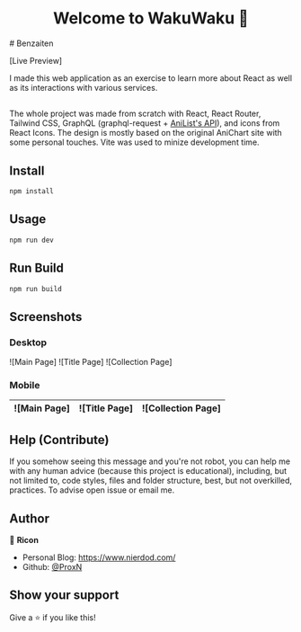 <h1 align="center">Welcome to WakuWaku 👋</h1>
# Benzaiten

[Live Preview]

I made this web application as an exercise to learn more about React as well as its interactions with various services.

##

The whole project was made from scratch with React, React Router, Tailwind CSS, GraphQL (graphql-request + [AniList's API](https://anilist.gitbook.io/anilist-apiv2-docs/)), and icons from React Icons. The design is mostly based on the original AniChart site with some personal touches. Vite was used to minize development time.

## Install

```sh
npm install
```

## Usage

```sh
npm run dev
```

## Run Build

```sh
npm run build
```

## Screenshots

### Desktop

![Main Page]
![Title Page]
![Collection Page]

### Mobile

| ![Main Page] | ![Title Page] | ![Collection Page] |
| ------------ | ------------- | ------------------ |

## Help (Contribute)

If you somehow seeing this message and you're not robot, you can help me with any human advice (because this project is educational), including, but not limited to, code styles, files and folder structure, best, but not overkilled, practices. To advise open issue or email me.

## Author

👤 **Ricon**

- Personal Blog: https://www.nierdod.com/
- Github: [@ProxN](https://github.com/tungmin97)

## Show your support

Give a ⭐️ if you like this!
